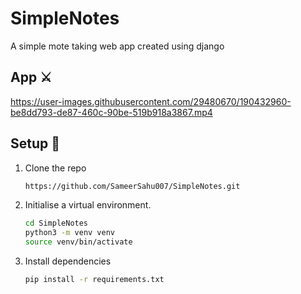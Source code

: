# SimpleNotes
A simple mote taking web app created using django


## App ⚔




https://user-images.githubusercontent.com/29480670/190432960-be8dd793-de87-460c-90be-519b918a3867.mp4






## Setup 👷

1. Clone the repo

   ```bash
   https://github.com/SameerSahu007/SimpleNotes.git
   ```
2. Initialise a virtual environment.

   ```bash
   cd SimpleNotes
   python3 -m venv venv
   source venv/bin/activate
   ```
3. Install dependencies

   ```bash
   pip install -r requirements.txt
   ```
   
   

